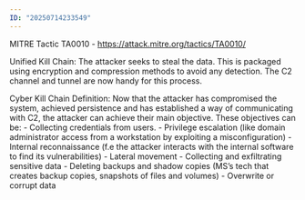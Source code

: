 ```yaml
---
ID: "20250714233549"
---
```

MITRE Tactic TA0010 - https://attack.mitre.org/tactics/TA0010/


Unified Kill Chain:
The attacker seeks to steal the data. This is packaged using encryption and compression methods to avoid any detection. The C2 channel and tunnel are now handy for this process.


Cyber Kill Chain Definition:
 Now that the attacker has compromised the system, achieved persistence and has established a way of communicating with C2, the attacker can achieve their main objective. These objectives can be:
	- Collecting credentials from users.
	- Privilege escalation (like domain administrator access from a workstation by exploiting a misconfiguration)
	- Internal reconnaissance (f.e the attacker interacts with the internal software to find its vulnerabilities)
	- Lateral movement
	- Collecting and exfiltrating sensitive data
	- Deleting backups and shadow copies (MS’s tech that creates backup copies, snapshots of files and volumes)
	- Overwrite or corrupt data